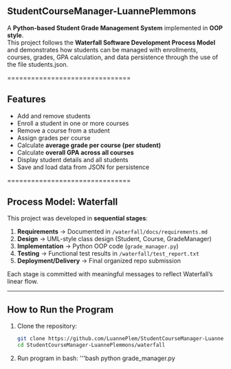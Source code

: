 ## StudentCourseManager-LuannePlemmons

A **Python-based Student Grade Management System** implemented in **OOP style**.  
This project follows the **Waterfall Software Development Process Model** and demonstrates how students can be managed with enrollments, courses, grades, GPA calculation, and data persistence through the use of the file students.json.  

===============================

## Features
- Add and remove students  
- Enroll a student in one or more courses  
- Remove a course from a student  
- Assign grades per course  
- Calculate **average grade per course (per student)**  
- Calculate **overall GPA across all courses**  
- Display student details and all students  
- Save and load data from JSON for persistence  


===============================

## Process Model: Waterfall

This project was developed in **sequential stages**:

1. **Requirements** → Documented in `/waterfall/docs/requirements.md`  
2. **Design** → UML-style class design (Student, Course, GradeManager)  
3. **Implementation** → Python OOP code (`grade_manager.py`)  
4. **Testing** → Functional test results in `/waterfall/test_report.txt`  
5. **Deployment/Delivery** → Final organized repo submission  

Each stage is committed with meaningful messages to reflect Waterfall’s linear flow.

---

## How to Run the Program

1. Clone the repository:
   ```bash
   git clone https://github.com/LuannePlem/StudentCourseManager-LuannePlemmons.git
   cd StudentCourseManager-LuannePlemmons/waterfall
2. Run program in bash:
   '''bash
   python grade_manager.py

